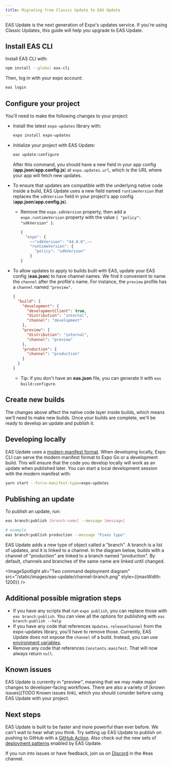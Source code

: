 ```yaml
---
title: Migrating from Classic Update to EAS Update
---
```


EAS Update is the next generation of Expo's updates service. If you're using Classic Updates, this guide will help you upgrade to EAS Update.

## Install EAS CLI

Install EAS CLI with:

```bash
npm install --global eas-cli
```

Then, log in with your expo account:

```bash
eas login
```

## Configure your project

You'll need to make the following changes to your project:

- Install the latest `expo-updates` library with:

  ```bash
  expo install expo-updates
  ```

- Initialize your project with EAS Update:

  ```bash
  eas update:configure
  ```

  After this command, you should have a new field in your app config (**app.json**/**app.config.js**) at `expo.updates.url`, which is the URL where your app will fetch new updates.

- To ensure that updates are compatible with the underlying native code inside a build, EAS Update uses a new field named `runtimeVersion` that replaces the `sdkVersion` field in your project's app config (**app.json**/**app.config.js**).

  - Remove the `expo.sdkVersion` property, then add a `expo.runtimeVersion` property with the value `{ "policy": "sdkVersion" }`.

    ```jsx
    {
      "expo": {
        ~~"sdkVersion": "44.0.0",~~
        "runtimeVersion": {
          "policy": "sdkVersion"
        }
    }
    ```

- To allow updates to apply to builds built with EAS, update your EAS config (**eas.json**) to have channel names. We find it convenient to name the `channel` after the profile's name. For instance, the `preview` profile has a `channel` named `"preview"`.

  ```json
  {
    "build": {
      "development": {
        "developmentClient": true,
        "distribution": "internal",
        "channel": "development"
      },
      "preview": {
        "distribution": "internal",
        "channel": "preview"
      },
      "production": {
        "channel": "production"
      }
    }
  }
  ```

  - Tip: if you don't have an **eas.json** file, you can generate it with `eas build:configure`.

## Create new builds

The changes above affect the native code layer inside builds, which means we'll need to make new builds. Once your builds are complete, we'll be ready to develop an update and publish it.

## Developing locally

EAS Update uses a [modern manifest format](/technical-specs/expo-updates-0). When developing locally, Expo CLI can serve the modern manifest format to Expo Go or a development build. This will ensure that the code you develop locally will work as an update when published later. You can start a local development session with the modern manifest with:

```bash
yarn start --force-manifest-type=expo-updates
```

## Publishing an update

To publish an update, run:

```bash
eas branch:publish [branch-name] --message [message]

# example
eas branch:publish production --message "Fixes typo"
```

EAS Update adds a new type of object called a "branch". A branch is a list of updates, and it is linked to a channel. In the diagram below, builds with a channel of "production" are linked to a branch named "production". By default, channels and branches of the same name are linked until changed.

<ImageSpotlight alt="Two command deployment diagram" src="/static/images/eas-update/channel-branch.png" style={{maxWidth: 1200}} />

## Additional possible migration steps

- If you have any scripts that run `expo publish`, you can replace those with `eas branch:publish`. You can view all the options for publishing with `eas branch:publish --help`
- If you have any code that references `Updates.releaseChannel` from the expo-updates library, you'll have to remove those. Currently, EAS Update does not expose the `channel` of a build. Instead, you can use [environment variables](/build-reference/variables).
- Remove any code that references `Constants.manifest`. That will now always return `null`.

## Known issues

EAS Update is currently in "preview", meaning that we may make major changes to developer-facing workflows. There are also a variety of [known issues](TODO Known issues link), which you should consider before using EAS Update with your project.

## Next steps

EAS Update is built to be faster and more powerful than ever before. We can't wait to hear what you think. Try setting up EAS Update to publish on pushing to GitHub with a [GitHub Action](/eas-update/github-actions). Also check out the new sets of [deployment patterns](/eas-update/deployment-patterns) enabled by EAS Update.

If you run into issues or have feedback, join us on [Discord](https://chat.expo.dev/) in the #eas channel.
